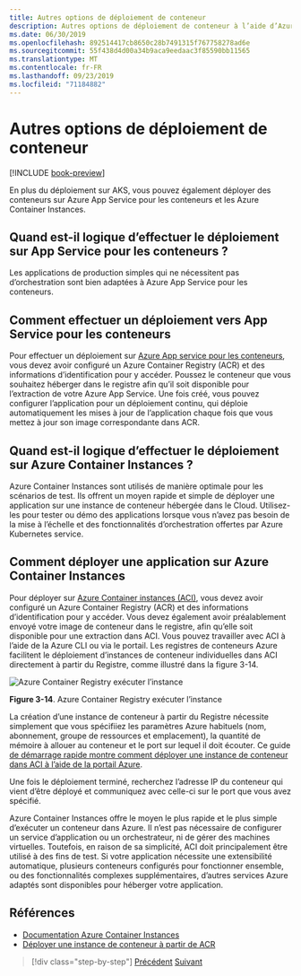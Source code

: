 ```yaml
---
title: Autres options de déploiement de conteneur
description: Autres options de déploiement de conteneur à l’aide d’Azure
ms.date: 06/30/2019
ms.openlocfilehash: 892514417cb8650c28b7491315f767758278ad6e
ms.sourcegitcommit: 55f438d4d00a34b9aca9eedaac3f85590bb11565
ms.translationtype: MT
ms.contentlocale: fr-FR
ms.lasthandoff: 09/23/2019
ms.locfileid: "71184882"
---
```

# <a name="other-container-deployment-options"></a>Autres options de déploiement de conteneur

[!INCLUDE [book-preview](../../../includes/book-preview.md)]

En plus du déploiement sur AKS, vous pouvez également déployer des conteneurs sur Azure App Service pour les conteneurs et les Azure Container Instances.

## <a name="when-does-it-make-sense-to-deploy-to-app-service-for-containers"></a>Quand est-il logique d’effectuer le déploiement sur App Service pour les conteneurs ?

Les applications de production simples qui ne nécessitent pas d’orchestration sont bien adaptées à Azure App Service pour les conteneurs.

## <a name="how-to-deploy-to-app-service-for-containers"></a>Comment effectuer un déploiement vers App Service pour les conteneurs

Pour effectuer un déploiement sur [Azure App service pour les conteneurs](https://azure.microsoft.com/services/app-service/containers/), vous devez avoir configuré un Azure Container Registry (ACR) et des informations d’identification pour y accéder. Poussez le conteneur que vous souhaitez héberger dans le registre afin qu’il soit disponible pour l’extraction de votre Azure App Service. Une fois créé, vous pouvez configurer l’application pour un déploiement continu, qui déploie automatiquement les mises à jour de l’application chaque fois que vous mettez à jour son image correspondante dans ACR.

## <a name="when-does-it-make-sense-to-deploy-to-azure-container-instances"></a>Quand est-il logique d’effectuer le déploiement sur Azure Container Instances ?

Azure Container Instances sont utilisés de manière optimale pour les scénarios de test. Ils offrent un moyen rapide et simple de déployer une application sur une instance de conteneur hébergée dans le Cloud. Utilisez-les pour tester ou démo des applications lorsque vous n’avez pas besoin de la mise à l’échelle et des fonctionnalités d’orchestration offertes par Azure Kubernetes service.

## <a name="how-to-deploy-an-app-to-azure-container-instances"></a>Comment déployer une application sur Azure Container Instances

Pour déployer sur [Azure Container instances (ACI)](https://docs.microsoft.com/azure/container-instances/), vous devez avoir configuré un Azure Container Registry (ACR) et des informations d’identification pour y accéder. Vous devez également avoir préalablement envoyé votre image de conteneur dans le registre, afin qu’elle soit disponible pour une extraction dans ACI. Vous pouvez travailler avec ACI à l’aide de la Azure CLI ou via le portail. Les registres de conteneurs Azure facilitent le déploiement d’instances de conteneur individuelles dans ACI directement à partir du Registre, comme illustré dans la figure 3-14.

![Azure Container Registry exécuter l’instance](./media/acr-runinstance-contextmenu.png)

**Figure 3-14**. Azure Container Registry exécuter l’instance

La création d’une instance de conteneur à partir du Registre nécessite simplement que vous spécifiiez les paramètres Azure habituels (nom, abonnement, groupe de ressources et emplacement), la quantité de mémoire à allouer au conteneur et le port sur lequel il doit écouter. Ce guide [de démarrage rapide montre comment déployer une instance de conteneur dans ACI à l’aide de la portail Azure](https://docs.microsoft.com/azure/container-instances/container-instances-quickstart-portal).

Une fois le déploiement terminé, recherchez l’adresse IP du conteneur qui vient d’être déployé et communiquez avec celle-ci sur le port que vous avez spécifié.

Azure Container Instances offre le moyen le plus rapide et le plus simple d’exécuter un conteneur dans Azure. Il n’est pas nécessaire de configurer un service d’application ou un orchestrateur, ni de gérer des machines virtuelles. Toutefois, en raison de sa simplicité, ACI doit principalement être utilisé à des fins de test. Si votre application nécessite une extensibilité automatique, plusieurs conteneurs configurés pour fonctionner ensemble, ou des fonctionnalités complexes supplémentaires, d’autres services Azure adaptés sont disponibles pour héberger votre application.

## <a name="references"></a>Références

- [Documentation Azure Container Instances](https://docs.microsoft.com/azure/container-instances/)
- [Déployer une instance de conteneur à partir de ACR](https://docs.microsoft.com/azure/container-instances/container-instances-using-azure-container-registry#deploy-with-azure-portal)

>[!div class="step-by-step"]
>[Précédent](scale-containers-serverless.md)
>[Suivant](communication-patterns.md) <!-- Next Chapter -->

